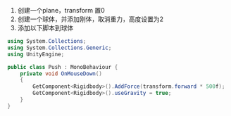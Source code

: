

1. 创建一个plane，transform 置0
2. 创建一个球体，并添加刚体，取消重力，高度设置为2
3. 添加以下脚本到球体

```C#
using System.Collections;
using System.Collections.Generic;
using UnityEngine;

public class Push : MonoBehaviour {
    private void OnMouseDown()
    {
        GetComponent<Rigidbody>().AddForce(transform.forward * 500f);
        GetComponent<Rigidbody>().useGravity = true;
    }
}

```